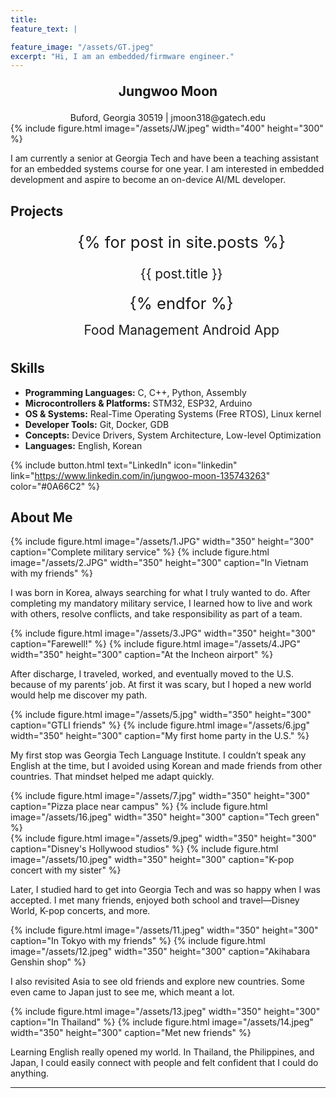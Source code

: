 ```yaml
---
title:
feature_text: |

feature_image: "/assets/GT.jpeg"
excerpt: "Hi, I am an embedded/firmware engineer."
---
```


<div style="text-align: center; font-size: 1.5em; font-weight: bold; margin: 1em 0;">
  Jungwoo Moon
</div>
<div style="text-align: center;">
Buford, Georgia 30519 | jmoon318@gatech.edu
</div>
{% include figure.html image="/assets/JW.jpeg" width="400" height="300" %}

I am currently a senior at Georgia Tech and have been a teaching assistant for an embedded systems course for one year. I am interested in embedded development and aspire to become an on-device AI/ML developer.


## Projects

<ul style="font-size: 1.6rem; line-height: 1.6; text-align: center; margin: 0;">
  {% for post in site.posts %}
    <li style="list-style: none; margin: 8px 0;">
      <a href="{{ post.url | relative_url }}" 
         style="font-size: 1.3rem; text-decoration: none;">
        {{ post.title }}
      </a>
    </li>
  {% endfor %}
</ul>

<ul style="font-size: 1.6rem; line-height: 1.6; text-align: center; margin: 0;">
  <li style="list-style: none; margin: 0px 0;">
    <a href="https://jmoon318.github.io/CS2340Final/" 
       style="font-size: 1.3rem; text-decoration: none;">
      Food Management Android App
    </a>
  </li>
</ul>

## Skills

- **Programming Languages:** C, C++, Python, Assembly
- **Microcontrollers & Platforms:** STM32, ESP32, Arduino
- **OS & Systems:** Real-Time Operating Systems (Free RTOS), Linux kernel
- **Developer Tools:** Git, Docker, GDB
- **Concepts:** Device Drivers, System Architecture, Low-level Optimization
- **Languages:** English, Korean

{% include button.html text="LinkedIn" icon="linkedin" link="https://www.linkedin.com/in/jungwoo-moon-135743263" color="#0A66C2" %}


## About Me

<style>
  /* 한 번만 넣으면 됨 */
  .row-figs{display:flex;gap:16px;flex-wrap:wrap;align-items:flex-start}
  .row-figs > *{flex:0 1 auto;margin:0;text-align:center}
</style>

<div class="row-figs">
  {% include figure.html image="/assets/1.JPG" width="350" height="300" caption="Complete military service" %}
  {% include figure.html image="/assets/2.JPG" width="350" height="300" caption="In Vietnam with my friends" %}
</div>


I was born in Korea, always searching for what I truly wanted to do. After completing my mandatory military service, I learned how to live and work with others, resolve conflicts, and take responsibility as part of a team.




<div class="row-figs">
  {% include figure.html image="/assets/3.JPG" width="350" height="300" caption="Farewell!" %}
  {% include figure.html image="/assets/4.JPG" width="350" height="300" caption="At the Incheon airport" %}
</div>

After discharge, I traveled, worked, and eventually moved to the U.S. because of my parents’ job. At first it was scary, but I hoped a new world would help me discover my path.




<div class="row-figs">
  {% include figure.html image="/assets/5.jpg" width="350" height="300" caption="GTLI friends" %}
  {% include figure.html image="/assets/6.jpg" width="350" height="300" caption="My first home party in the U.S." %}
</div>

My first stop was Georgia Tech Language Institute. I couldn’t speak any English at the time, but I avoided using Korean and made friends from other countries. That mindset helped me adapt quickly.




<div class="row-figs">
  {% include figure.html image="/assets/7.jpg" width="350" height="300" caption="Pizza place near campus" %}
  {% include figure.html image="/assets/16.jpeg" width="350" height="300" caption="Tech green" %}
</div>

<div class="row-figs">
  {% include figure.html image="/assets/9.jpeg" width="350" height="300" caption="Disney's Hollywood studios" %}
  {% include figure.html image="/assets/10.jpeg" width="350" height="300" caption="K-pop concert with my sister" %}
</div>

Later, I studied hard to get into Georgia Tech and was so happy when I was accepted. I met many friends, enjoyed both school and travel—Disney World, K-pop concerts, and more.




<div class="row-figs">
  {% include figure.html image="/assets/11.jpeg" width="350" height="300" caption="In Tokyo with my friends" %}
  {% include figure.html image="/assets/12.jpeg" width="350" height="300" caption="Akihabara Genshin shop" %}
</div>

I also revisited Asia to see old friends and explore new countries. Some even came to Japan just to see me, which meant a lot.




<div class="row-figs">
  {% include figure.html image="/assets/13.jpeg" width="350" height="300" caption="In Thailand" %}
  {% include figure.html image="/assets/14.jpeg" width="350" height="300" caption="Met new friends" %}
</div>

Learning English really opened my world. In Thailand, the Philippines, and Japan, I could easily connect with people and felt confident that I could do anything.

---
